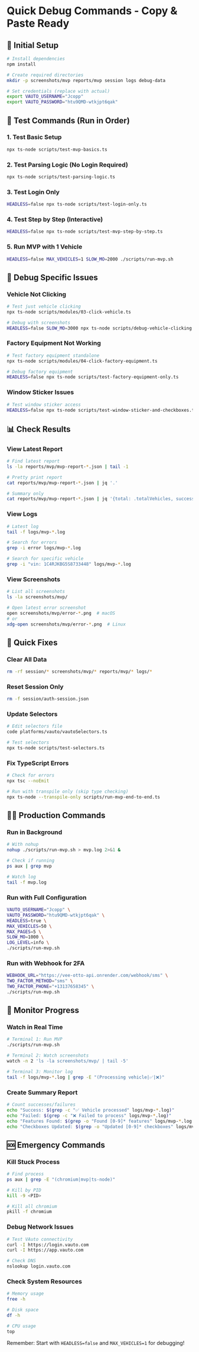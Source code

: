 # Quick Debug Commands - Copy & Paste Ready

## 🚀 Initial Setup
```bash
# Install dependencies
npm install

# Create required directories
mkdir -p screenshots/mvp reports/mvp session logs debug-data

# Set credentials (replace with actual)
export VAUTO_USERNAME="Jcopp"
export VAUTO_PASSWORD="htu9QMD-wtkjpt6qak"
```

## 🧪 Test Commands (Run in Order)

### 1. Test Basic Setup
```bash
npx ts-node scripts/test-mvp-basics.ts
```

### 2. Test Parsing Logic (No Login Required)
```bash
npx ts-node scripts/test-parsing-logic.ts
```

### 3. Test Login Only
```bash
HEADLESS=false npx ts-node scripts/test-login-only.ts
```

### 4. Test Step by Step (Interactive)
```bash
HEADLESS=false npx ts-node scripts/test-mvp-step-by-step.ts
```

### 5. Run MVP with 1 Vehicle
```bash
HEADLESS=false MAX_VEHICLES=1 SLOW_MO=2000 ./scripts/run-mvp.sh
```

## 🐛 Debug Specific Issues

### Vehicle Not Clicking
```bash
# Test just vehicle clicking
npx ts-node scripts/modules/03-click-vehicle.ts

# Debug with screenshots
HEADLESS=false SLOW_MO=3000 npx ts-node scripts/debug-vehicle-clicking.ts
```

### Factory Equipment Not Working
```bash
# Test factory equipment standalone
npx ts-node scripts/modules/04-click-factory-equipment.ts

# Debug factory equipment
HEADLESS=false npx ts-node scripts/test-factory-equipment-only.ts
```

### Window Sticker Issues
```bash
# Test window sticker access
HEADLESS=false npx ts-node scripts/test-window-sticker-and-checkboxes.ts
```

## 📊 Check Results

### View Latest Report
```bash
# Find latest report
ls -la reports/mvp/mvp-report-*.json | tail -1

# Pretty print report
cat reports/mvp/mvp-report-*.json | jq '.'

# Summary only
cat reports/mvp/mvp-report-*.json | jq '{total: .totalVehicles, success: .successful, failed: .failed}'
```

### View Logs
```bash
# Latest log
tail -f logs/mvp-*.log

# Search for errors
grep -i error logs/mvp-*.log

# Search for specific vehicle
grep -i "vin: 1C4RJKBG5S8733448" logs/mvp-*.log
```

### View Screenshots
```bash
# List all screenshots
ls -la screenshots/mvp/

# Open latest error screenshot
open screenshots/mvp/error-*.png  # macOS
# or
xdg-open screenshots/mvp/error-*.png  # Linux
```

## 🔧 Quick Fixes

### Clear All Data
```bash
rm -rf session/* screenshots/mvp/* reports/mvp/* logs/*
```

### Reset Session Only
```bash
rm -f session/auth-session.json
```

### Update Selectors
```bash
# Edit selectors file
code platforms/vauto/vautoSelectors.ts

# Test selectors
npx ts-node scripts/test-selectors.ts
```

### Fix TypeScript Errors
```bash
# Check for errors
npx tsc --noEmit

# Run with transpile only (skip type checking)
npx ts-node --transpile-only scripts/run-mvp-end-to-end.ts
```

## 🏃‍♂️ Production Commands

### Run in Background
```bash
# With nohup
nohup ./scripts/run-mvp.sh > mvp.log 2>&1 &

# Check if running
ps aux | grep mvp

# Watch log
tail -f mvp.log
```

### Run with Full Configuration
```bash
VAUTO_USERNAME="Jcopp" \
VAUTO_PASSWORD="htu9QMD-wtkjpt6qak" \
HEADLESS=true \
MAX_VEHICLES=50 \
MAX_PAGES=5 \
SLOW_MO=1000 \
LOG_LEVEL=info \
./scripts/run-mvp.sh
```

### Run with Webhook for 2FA
```bash
WEBHOOK_URL="https://vee-otto-api.onrender.com/webhook/sms" \
TWO_FACTOR_METHOD="sms" \
TWO_FACTOR_PHONE="+13137658345" \
./scripts/run-mvp.sh
```

## 📱 Monitor Progress

### Watch in Real Time
```bash
# Terminal 1: Run MVP
./scripts/run-mvp.sh

# Terminal 2: Watch screenshots
watch -n 2 'ls -la screenshots/mvp/ | tail -5'

# Terminal 3: Monitor log
tail -f logs/mvp-*.log | grep -E "(Processing vehicle|✅|❌)"
```

### Create Summary Report
```bash
# Count successes/failures
echo "Success: $(grep -c "✅ Vehicle processed" logs/mvp-*.log)"
echo "Failed: $(grep -c "❌ Failed to process" logs/mvp-*.log)"
echo "Features Found: $(grep -o "Found [0-9]* features" logs/mvp-*.log | awk '{sum+=$2} END {print sum}')"
echo "Checkboxes Updated: $(grep -o "Updated [0-9]* checkboxes" logs/mvp-*.log | awk '{sum+=$2} END {print sum}')"
```

## 🆘 Emergency Commands

### Kill Stuck Process
```bash
# Find process
ps aux | grep -E "(chromium|mvp|ts-node)"

# Kill by PID
kill -9 <PID>

# Kill all chromium
pkill -f chromium
```

### Debug Network Issues
```bash
# Test VAuto connectivity
curl -I https://login.vauto.com
curl -I https://app.vauto.com

# Check DNS
nslookup login.vauto.com
```

### Check System Resources
```bash
# Memory usage
free -h

# Disk space
df -h

# CPU usage
top
```

Remember: Start with `HEADLESS=false` and `MAX_VEHICLES=1` for debugging!